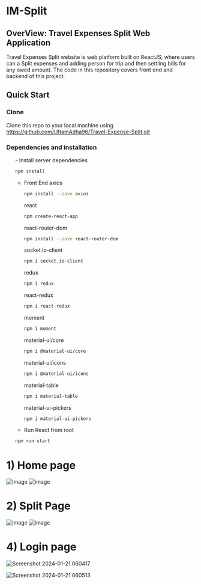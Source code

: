 <h1>IM-Split</h1>

<h2>OverView: Travel Expenses Split Web Application</h2>

 Travel Expenses Split website is web platform built on ReactJS, where users can a Split expenses and adding person for trip and then settling bills for any owed amount. The code in this repository covers front end and backend of this project.

<h2>Quick Start</h2>

<h3>Clone</h3>

Clone this repo to your local machine using https://github.com/UttamAdha96/Travel-Expense-Split.git

<h3>Dependencies and installation</h3>
<ul>
- Install server dependencies

```bash
npm install
```

- Front End
  axios
  ```bash
  npm install --save axios
   ```
  react
  ```bash
  npm create-react-app
   ```
  react-router-dom
  ```bash
  npm install --save react-router-dom
   ```
  socket.io-client
  ```bash
  npm i socket.io-client
  ```
  redux
  ```bash
  npm i redux
  ```
  react-redux
  ```bash
  npm i react-redux
  ```
  moment
  ```bash
  npm i moment
  ```
  material-ui/core
  ```bash
  npm i @material-ui/core
  ```
  material-ui/icons
  ```bash
  npm i @material-ui/icons
  ```
  material-table
  ```bash
  npm i material-table
  ```
  material-ui-pickers
  ```bash
  npm i material-ui-pickers
  ```

- Run React from root
```bash
npm run start
```
</ul>
<h1>1) Home page </h1>

![image](https://github.com/UttamAdha96/Travel-Expense-Split/assets/101659796/70dbe299-3b3f-41a3-a3a4-fede6504eb53)
![image](https://github.com/UttamAdha96/Travel-Expense-Split/assets/101659796/3ee22fd4-e56f-4862-95ce-e009276fc9ca)

<h1>2) Split Page</h1>

![image](https://github.com/UttamAdha96/Travel-Expense-Split/assets/101659796/53c89c8d-b4a7-4aa2-9394-21dc9c61cd31)
![image](https://github.com/UttamAdha96/Travel-Expense-Split/assets/101659796/954bec6f-17b7-4243-b28d-00862d45b67d)


<h1>4) Login page</h1>

![Screenshot 2024-01-21 060417](https://github.com/UttamAdha96/Travel-Expense-Split/assets/101659796/4803c12e-ef30-4024-93b2-03bb44090758)

![Screenshot 2024-01-21 060513](https://github.com/UttamAdha96/Travel-Expense-Split/assets/101659796/f025e5a8-32fb-4f40-a93d-c4648326e74d)

